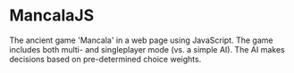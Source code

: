 # MancalaJS
The ancient game 'Mancala' in a web page using JavaScript. The game includes both multi- and singleplayer mode (vs. a simple AI). The AI makes decisions based on pre-determined choice weights.
